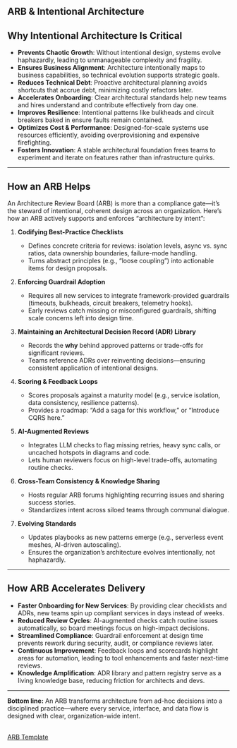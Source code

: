 ## ARB & Intentional Architecture

## Why Intentional Architecture Is Critical

* **Prevents Chaotic Growth**: Without intentional design, systems evolve haphazardly, leading to unmanageable complexity and fragility.
* **Ensures Business Alignment**: Architecture intentionally maps to business capabilities, so technical evolution supports strategic goals.
* **Reduces Technical Debt**: Proactive architectural planning avoids shortcuts that accrue debt, minimizing costly refactors later.
* **Accelerates Onboarding**: Clear architectural standards help new teams and hires understand and contribute effectively from day one.
* **Improves Resilience**: Intentional patterns like bulkheads and circuit breakers baked in ensure faults remain contained.
* **Optimizes Cost & Performance**: Designed-for-scale systems use resources efficiently, avoiding overprovisioning and expensive firefighting.
* **Fosters Innovation**: A stable architectural foundation frees teams to experiment and iterate on features rather than infrastructure quirks.

---

## How an ARB Helps

An Architecture Review Board (ARB) is more than a compliance gate—it’s the steward of intentional, coherent design across an organization. Here’s how an ARB actively supports and enforces “architecture by intent”:

1. **Codifying Best-Practice Checklists**

   * Defines concrete criteria for reviews: isolation levels, async vs. sync ratios, data ownership boundaries, failure-mode handling.
   * Turns abstract principles (e.g., “loose coupling”) into actionable items for design proposals.

2. **Enforcing Guardrail Adoption**

   * Requires all new services to integrate framework-provided guardrails (timeouts, bulkheads, circuit breakers, telemetry hooks).
   * Early reviews catch missing or misconfigured guardrails, shifting scale concerns left into design time.

3. **Maintaining an Architectural Decision Record (ADR) Library**

   * Records the **why** behind approved patterns or trade-offs for significant reviews.
   * Teams reference ADRs over reinventing decisions—ensuring consistent application of intentional designs.

4. **Scoring & Feedback Loops**

   * Scores proposals against a maturity model (e.g., service isolation, data consistency, resilience patterns).
   * Provides a roadmap: “Add a saga for this workflow,” or “Introduce CQRS here.”

5. **AI-Augmented Reviews**

   * Integrates LLM checks to flag missing retries, heavy sync calls, or uncached hotspots in diagrams and code.
   * Lets human reviewers focus on high-level trade-offs, automating routine checks.

6. **Cross-Team Consistency & Knowledge Sharing**

   * Hosts regular ARB forums highlighting recurring issues and sharing success stories.
   * Standardizes intent across siloed teams through communal dialogue.

7. **Evolving Standards**

   * Updates playbooks as new patterns emerge (e.g., serverless event meshes, AI-driven autoscaling).
   * Ensures the organization’s architecture evolves intentionally, not haphazardly.

---

## How ARB Accelerates Delivery

* **Faster Onboarding for New Services**: By providing clear checklists and ADRs, new teams spin up compliant services in days instead of weeks.
* **Reduced Review Cycles**: AI-augmented checks catch routine issues automatically, so board meetings focus on high-impact decisions.
* **Streamlined Compliance**: Guardrail enforcement at design time prevents rework during security, audit, or compliance reviews later.
* **Continuous Improvement**: Feedback loops and scorecards highlight areas for automation, leading to tool enhancements and faster next-time reviews.
* **Knowledge Amplification**: ADR library and pattern registry serve as a living knowledge base, reducing friction for architects and devs.

---

**Bottom line:** An ARB transforms architecture from ad-hoc decisions into a disciplined practice—where every service, interface, and data flow is designed with clear, organization-wide intent.

<br>[ARB Template](arbtemplate.md)
